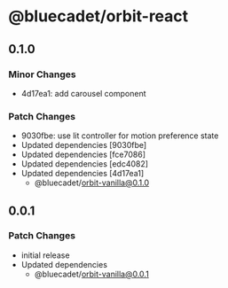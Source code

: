 # @bluecadet/orbit-react

## 0.1.0

### Minor Changes

- 4d17ea1: add carousel component

### Patch Changes

- 9030fbe: use lit controller for motion preference state
- Updated dependencies [9030fbe]
- Updated dependencies [fce7086]
- Updated dependencies [edc4082]
- Updated dependencies [4d17ea1]
  - @bluecadet/orbit-vanilla@0.1.0

## 0.0.1

### Patch Changes

- initial release
- Updated dependencies
  - @bluecadet/orbit-vanilla@0.0.1
